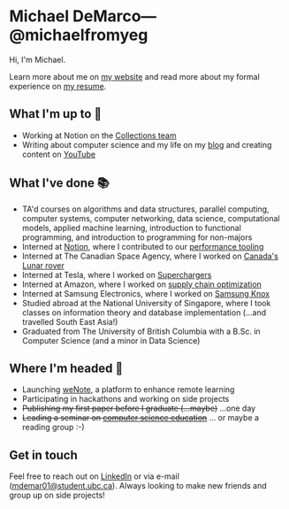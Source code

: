 # Michael DeMarco—@michaelfromyeg

Hi, I'm Michael.

Learn more about me on [my website](https://michaeldemar.co) and read more about my formal experience on [my resume](https://resume.michaeldemar.co).

## What I'm up to 🧰

- Working at Notion on the [Collections team](https://notion.so/help/intro-to-databases)
- Writing about computer science and my life on my [blog](https://michaeldemar.co/blog) and creating content on [YouTube](https://youtube.com/@michaelfromyeg)

## What I've done 📚

- TA'd courses on algorithms and data structures, parallel computing, computer systems, computer networking, data science, computational models, applied machine learning, introduction to functional programming, and introduction to programming for non-majors
- Interned at [Notion](https://notion.so), where I contributed to our [performance tooling](https://x.com/jitl/status/1864791448819736753)
- Interned at The Canadian Space Agency, where I worked on [Canada's Lunar rover](https://asc-csa.gc.ca/eng/astronomy/moon-exploration/first-canadian-rover-to-explore-the-moon.asp)
- Interned at Tesla, where I worked on [Superchargers](https://tesla.com/supercharger)
- Interned at Amazon, where I worked on [supply chain optimization](https://amazon.jobs/en/teams/scot)
- Interned at Samsung Electronics, where I worked on [Samsung Knox](https://samsungknox.com)
- Studied abroad at the National University of Singapore, where I took classes on information theory and database implementation (...and travelled South East Asia!)
- Graduated from The University of British Columbia with a B.Sc. in Computer Science (and a minor in Data Science)

## Where I'm headed 🚂

- Launching [weNote](https://wenote.ca), a platform to enhance remote learning
- Participating in hackathons and working on side projects
- ~~Publishing my first paper before I graduate (...maybe)~~ ...one day
- ~~Leading a seminar on [computer science education](https://github.com/michaelfromyeg/cpsc490b-pedagogy)~~ ... or maybe a reading group :-)

## Get in touch

Feel free to reach out on [LinkedIn](https://linkedin.com/in/michaelfromyeg) or via e-mail (mdemar01@student.ubc.ca). Always looking to make new friends and group up on side projects!
